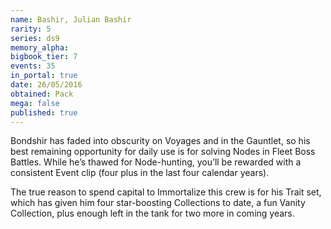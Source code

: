 ```yaml
---
name: Bashir, Julian Bashir
rarity: 5
series: ds9
memory_alpha:
bigbook_tier: 7
events: 35
in_portal: true
date: 26/05/2016
obtained: Pack
mega: false
published: true
---
```


Bondshir has faded into obscurity on Voyages and in the Gauntlet, so his best remaining opportunity for daily use is for solving Nodes in Fleet Boss Battles. While he’s thawed for Node-hunting, you’ll be rewarded with a consistent Event clip (four plus in the last four calendar years). 

The true reason to spend capital to Immortalize this crew is for his Trait set, which has given him four star-boosting Collections to date, a fun Vanity Collection, plus enough left in the tank for two more in coming years.
